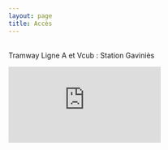 ```yaml
---
layout: page
title: Accès
---
```


**<site-title></site-title>**

<site-address></site-address>  
Tramway Ligne A et Vcub : Station Gaviniès

<iframe class="gmap-acces"
  frameborder="0"
  marginheight="0"
  marginwidth="0"
  scrolling="no"
  src="https://maps.google.com/maps?q=Créham&z=14&output=embed">
</iframe>
